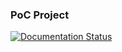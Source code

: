### PoC Project
[![Documentation Status](https://readthedocs.org/projects/sphinx-poc-project/badge/?version=latest)](https://sphinx-poc-project.readthedocs.io/en/latest/?badge=latest)
